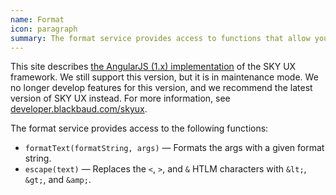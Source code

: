 ```yaml
---
name: Format
icon: paragraph
summary: The format service provides access to functions that allow you to format text with a format string and to escape HTML characters.
---
```


<bb-alert bb-alert-type="warning">This site describes <a href="https://angularjs.org/">the AngularJS (1.x) implementation</a> of the SKY UX framework. We still support this version, but it is in maintenance mode. We no longer develop features for this version, and we recommend the latest version of SKY UX instead. For more information, see <a href="https://developer.blackbaud.com/skyux">developer.blackbaud.com/skyux</a>.</bb-alert>


The format service provides access to the following functions:

  - `formatText(formatString, args)` &mdash; Formats the args with a given format string.
  - `escape(text)` &mdash; Replaces the `<`, `>`, and `&` HTLM characters with `&lt;`, `&gt;`, and `&amp;`.
